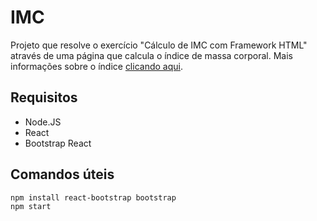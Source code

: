 # IMC

Projeto que resolve o exercício "Cálculo de IMC com Framework HTML" através de uma página que calcula o índice de massa corporal. Mais informações sobre o índice [clicando aqui](https://www.minhavida.com.br/alimentacao/tudo-sobre/32159-imc).

## Requisitos
- Node.JS
- React
- Bootstrap React

## Comandos úteis
```sh
npm install react-bootstrap bootstrap
npm start
```
